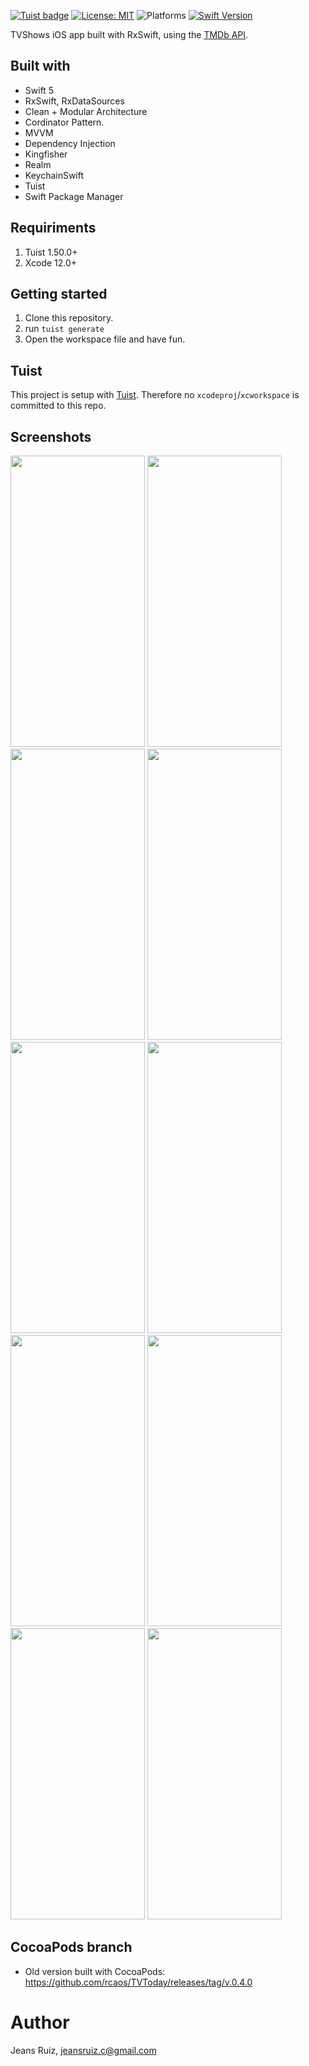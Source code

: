 [![Tuist badge](https://img.shields.io/badge/Powered%20by-Tuist-blue)](https://tuist.io)
[![License: MIT](https://img.shields.io/badge/License-MIT-yellow.svg)](https://opensource.org/licenses/MIT)
![Platforms](https://img.shields.io/badge/platform-iOS-lightgrey.svg)
[![Swift Version](https://img.shields.io/badge/Swift-5-F16D39.svg?style=flat)](https://developer.apple.com/swift)

TVShows iOS app built with RxSwift, using the [TMDb API](https://www.themoviedb.org/).

## Built with
- Swift 5
- RxSwift, RxDataSources
- Clean + Modular Architecture
- Cordinator Pattern.
- MVVM
- Dependency Injection
- Kingfisher
- Realm
- KeychainSwift
- Tuist
- Swift Package Manager

## Requiriments
1. Tuist 1.50.0+
2. Xcode 12.0+

## Getting started

1. Clone this repository.
2. run `tuist generate`
3. Open the workspace file and have fun.


## Tuist
This project is setup with [Tuist](https://tuist.io). Therefore no `xcodeproj`/`xcworkspace` is committed to this repo.







## Screenshots
<p>
<img src="https://github.com/rcaos/TVToday/blob/master/Screens/Screen 101.png" width="215" height="466">
<img src="https://github.com/rcaos/TVToday/blob/master/Screens/Screen 102.png" width="215" height="466">
<img src="https://github.com/rcaos/TVToday/blob/master/Screens/Screen 103.png" width="215" height="466">
<img src="https://github.com/rcaos/TVToday/blob/master/Screens/Screen 103-2.png" width="215" height="466">
<img src="https://github.com/rcaos/TVToday/blob/master/Screens/Screen 104.png" width="215" height="466">
<img src="https://github.com/rcaos/TVToday/blob/master/Screens/Screen 105.png" width="215" height="466">
<img src="https://github.com/rcaos/TVToday/blob/master/Screens/Screen 106.png" width="215" height="466">
<img src="https://github.com/rcaos/TVToday/blob/master/Screens/Screen 107.png" width="215" height="466">
<img src="https://github.com/rcaos/TVToday/blob/master/Screens/Screen 108.png" width="215" height="466">
<img src="https://github.com/rcaos/TVToday/blob/master/Screens/Screen 109.png" width="215" height="466">
</p>

## CocoaPods branch
- Old version built with CocoaPods: https://github.com/rcaos/TVToday/releases/tag/v.0.4.0

# Author
Jeans Ruiz, jeansruiz.c@gmail.com
